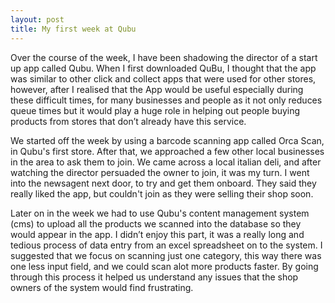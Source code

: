 ```yaml
---
layout: post
title: My first week at Qubu
---
```


Over the course of the week, I have been shadowing the director of a start up app called Qubu. When I first downloaded QuBu, I thought that the app was similar to other click and collect apps that were used for other stores, however, after I realised that the App would be useful especially during these difficult times, for many businesses and people as it not only reduces queue times but it would play a huge role in helping out people buying products from stores that don’t already have this service.


We started off the week by using a barcode scanning app called Orca Scan, in Qubu's first store. After that, we approached a few other local businesses in the area to ask them to join. We came across a local italian deli, and after watching the director persuaded the owner to join, it was my turn. I went into the newsagent next door, to try and get them onboard. They said they really liked the app, but couldn't join as they were selling their shop soon.


Later on in the week we had to use Qubu's content management system (cms) to upload all the products we scanned into the database so they would appear in the app. I didn’t enjoy this part, it was a really long and tedious process of data entry from an excel spreadsheet on to the system. I suggested that we focus on scanning just one category, this way there was one less input field, and we could scan alot more products faster. By going through this process it helped us understand any issues that the shop owners of the system would find frustrating.


 


